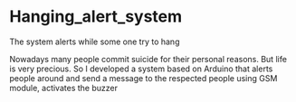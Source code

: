# Hanging_alert_system
The system alerts while some one try to hang

Nowadays many people commit suicide for their personal reasons. But life is very precious.
So I developed a system based on Arduino that alerts people around and send a message 
to the respected people using GSM module, activates the buzzer
